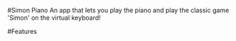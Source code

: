 #Simon Piano
An app that lets you play the piano and play the classic game 'Simon' on the virtual keyboard!

#Features
